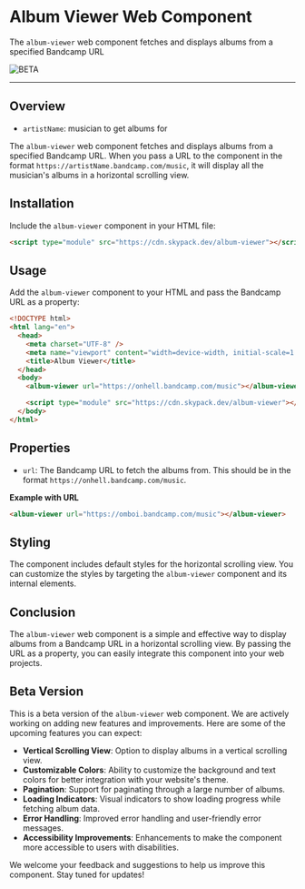 # Album Viewer Web Component

The `album-viewer` web component fetches and displays albums from a specified Bandcamp URL

![BETA](https://img.shields.io/badge/v0.0.3-BETA-8A2BE2)

---

## Overview

- `artistName`: musician to get albums for

The `album-viewer` web component fetches and displays albums from a specified Bandcamp URL. When you pass a URL to the component in the format `https://artistName.bandcamp.com/music`, it will display all the musician's albums in a horizontal scrolling view.

## Installation

Include the `album-viewer` component in your HTML file:

```html
<script type="module" src="https://cdn.skypack.dev/album-viewer"></script>
```

## Usage

Add the `album-viewer` component to your HTML and pass the Bandcamp URL as a property:

```html
<!DOCTYPE html>
<html lang="en">
  <head>
    <meta charset="UTF-8" />
    <meta name="viewport" content="width=device-width, initial-scale=1.0" />
    <title>Album Viewer</title>
  </head>
  <body>
    <album-viewer url="https://onhell.bandcamp.com/music"></album-viewer>

    <script type="module" src="https://cdn.skypack.dev/album-viewer"></script>
  </body>
</html>
```

## Properties

- `url`: The Bandcamp URL to fetch the albums from. This should be in the format `https://onhell.bandcamp.com/music`.

**Example with URL**

```html
<album-viewer url="https://omboi.bandcamp.com/music"></album-viewer>
```

## Styling

The component includes default styles for the horizontal scrolling view. You can customize the styles by targeting the `album-viewer` component and its internal elements.

## Conclusion

The `album-viewer` web component is a simple and effective way to display albums from a Bandcamp URL in a horizontal scrolling view. By passing the URL as a property, you can easily integrate this component into your web projects.

## Beta Version

This is a beta version of the `album-viewer` web component. We are actively working on adding new features and improvements. Here are some of the upcoming features you can expect:

- **Vertical Scrolling View**: Option to display albums in a vertical scrolling view.
- **Customizable Colors**: Ability to customize the background and text colors for better integration with your website's theme.
- **Pagination**: Support for paginating through a large number of albums.
- **Loading Indicators**: Visual indicators to show loading progress while fetching album data.
- **Error Handling**: Improved error handling and user-friendly error messages.
- **Accessibility Improvements**: Enhancements to make the component more accessible to users with disabilities.

We welcome your feedback and suggestions to help us improve this component. Stay tuned for updates!
